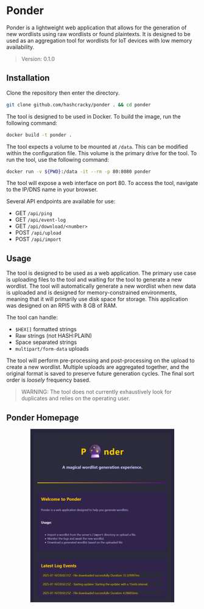 # Ponder
Ponder is a lightweight web application that allows for the generation of new
wordlists using raw wordlists or found plaintexts. It is designed to be used
as an aggregation tool for wordlists for IoT devices with low
memory availability.

> Version: 0.1.0

## Installation
Clone the repository then enter the directory.
```bash
git clone github.com/hashcracky/ponder . && cd ponder
```

The tool is designed to be used in Docker. To build the image, run the
following command:
```bash
docker build -t ponder .
```

The tool expects a volume to be mounted at `/data`. This can be modified within
the configuration file. This volume is the primary
drive for the tool. To run the tool, use the following command:
```bash
docker run -v ${PWD}:/data -it --rm -p 80:8080 ponder
```

The tool will expose a web interface on port 80. To access the tool, navigate
to the IP/DNS name in your browser.

Several API endpoints are available for use:
- GET `/api/ping`
- GET `/api/event-log`
- GET `/api/download/<number>`
- POST `/api/upload`
- POST `/api/import`

## Usage
The tool is designed to be used as a web application. The primary use case is
uploading files to the tool and waiting for the tool to generate a new
wordlist. The tool will automatically generate a new wordlist when new data is
uploaded and is designed for memory-constrained environments, meaning that it
will primarily use disk space for storage. This application was designed on an
RPI5 with 8 GB of RAM.

The tool can handle:
- `$HEX[]` formatted strings
- Raw strings (not HASH:PLAIN)
- Space separated strings
- `multipart/form-data` uploads

The tool will perform pre-processing and post-processing on the upload to create
a new wordlist. Multiple uploads are aggregated together, and the original format is
saved to preserve future generation cycles. The final sort order is *loosely* frequency
based.

> WARNING: The tool does not currently exhaustively look for duplicates and relies on the operating user.

## Ponder Homepage
<div align="center">
  <img src="./index.png" alt="Ponder Index" width="75%">
</div>
